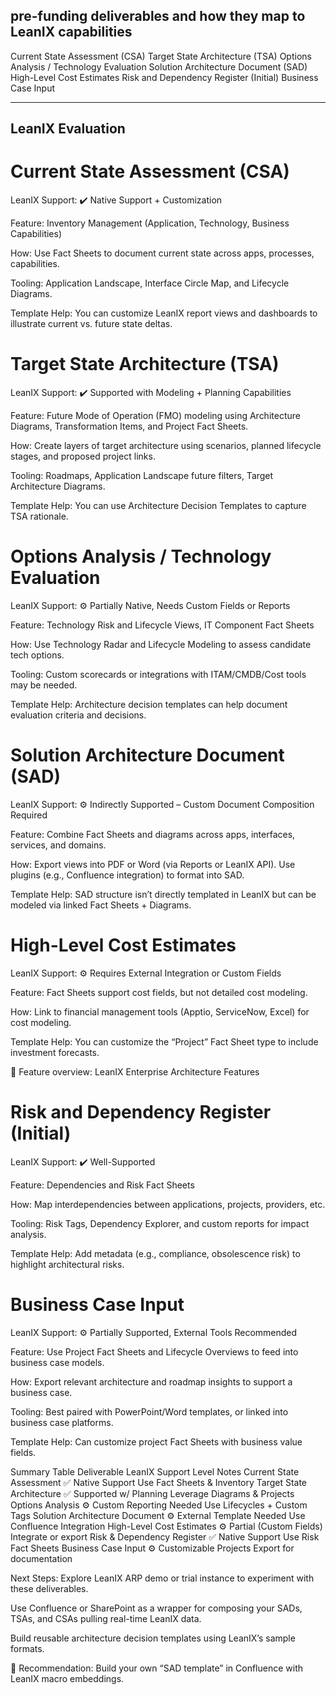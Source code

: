 ## pre-funding deliverables and how they map to LeanIX capabilities

Current State Assessment (CSA)
Target State Architecture (TSA)
Options Analysis / Technology Evaluation
Solution Architecture Document (SAD)
High-Level Cost Estimates
Risk and Dependency Register (Initial)
Business Case Input

---

## LeanIX Evaluation

# Current State Assessment (CSA)
LeanIX Support: ✔️ Native Support + Customization

Feature: Inventory Management (Application, Technology, Business Capabilities)

How: Use Fact Sheets to document current state across apps, processes, capabilities.

Tooling: Application Landscape, Interface Circle Map, and Lifecycle Diagrams.

Template Help: You can customize LeanIX report views and dashboards to illustrate current vs. future state deltas.

# Target State Architecture (TSA)
LeanIX Support: ✔️ Supported with Modeling + Planning Capabilities

Feature: Future Mode of Operation (FMO) modeling using Architecture Diagrams, Transformation Items, and Project Fact Sheets.

How: Create layers of target architecture using scenarios, planned lifecycle stages, and proposed project links.

Tooling: Roadmaps, Application Landscape future filters, Target Architecture Diagrams.

Template Help: You can use Architecture Decision Templates to capture TSA rationale.

# Options Analysis / Technology Evaluation
LeanIX Support: ⚙️ Partially Native, Needs Custom Fields or Reports

Feature: Technology Risk and Lifecycle Views, IT Component Fact Sheets

How: Use Technology Radar and Lifecycle Modeling to assess candidate tech options.

Tooling: Custom scorecards or integrations with ITAM/CMDB/Cost tools may be needed.

Template Help: Architecture decision templates can help document evaluation criteria and decisions.

# Solution Architecture Document (SAD)
LeanIX Support: ⚙️ Indirectly Supported – Custom Document Composition Required

Feature: Combine Fact Sheets and diagrams across apps, interfaces, services, and domains.

How: Export views into PDF or Word (via Reports or LeanIX API). Use plugins (e.g., Confluence integration) to format into SAD.

Template Help: SAD structure isn’t directly templated in LeanIX but can be modeled via linked Fact Sheets + Diagrams.

# High-Level Cost Estimates
LeanIX Support: ⚙️ Requires External Integration or Custom Fields

Feature: Fact Sheets support cost fields, but not detailed cost modeling.

How: Link to financial management tools (Apptio, ServiceNow, Excel) for cost modeling.

Template Help: You can customize the “Project” Fact Sheet type to include investment forecasts.

🔗 Feature overview: LeanIX Enterprise Architecture Features

# Risk and Dependency Register (Initial)
LeanIX Support: ✔️ Well-Supported

Feature: Dependencies and Risk Fact Sheets

How: Map interdependencies between applications, projects, providers, etc.

Tooling: Risk Tags, Dependency Explorer, and custom reports for impact analysis.

Template Help: Add metadata (e.g., compliance, obsolescence risk) to highlight architectural risks.

# Business Case Input
LeanIX Support: ⚙️ Partially Supported, External Tools Recommended

Feature: Use Project Fact Sheets and Lifecycle Overviews to feed into business case models.

How: Export relevant architecture and roadmap insights to support a business case.

Tooling: Best paired with PowerPoint/Word templates, or linked into business case platforms.

Template Help: Can customize project Fact Sheets with business value fields.

Summary Table
Deliverable	LeanIX Support Level	Notes
Current State Assessment	✅ Native Support	Use Fact Sheets & Inventory
Target State Architecture	✅ Supported w/ Planning	Leverage Diagrams & Projects
Options Analysis	⚙️ Custom Reporting Needed	Use Lifecycles + Custom Tags
Solution Architecture Document	⚙️ External Template Needed	Use Confluence Integration
High-Level Cost Estimates	⚙️ Partial (Custom Fields)	Integrate or export
Risk & Dependency Register	✅ Native Support	Use Risk Fact Sheets
Business Case Input	⚙️ Customizable Projects	Export for documentation

Next Steps:
Explore LeanIX ARP demo or trial instance to experiment with these deliverables.

Use Confluence or SharePoint as a wrapper for composing your SADs, TSAs, and CSAs pulling real-time LeanIX data.

Build reusable architecture decision templates using LeanIX’s sample formats.

📌 Recommendation: Build your own “SAD template” in Confluence with LeanIX macro embeddings.
